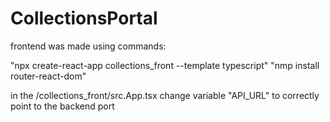 # CollectionsPortal

frontend was made using commands:

"npx create-react-app collections_front --template typescript"
"nmp install router-react-dom"

in the /collections_front/src.App.tsx change variable "API_URL" to correctly point to the backend port